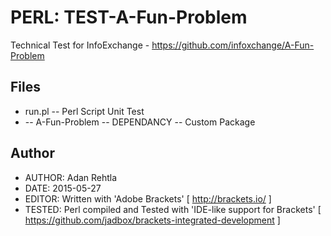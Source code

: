 # PERL: TEST-A-Fun-Problem

Technical Test for InfoExchange - https://github.com/infoxchange/A-Fun-Problem

## Files

* run.pl -- Perl Script Unit Test
* -- A-Fun-Problem -- DEPENDANCY -- Custom Package

## Author

* AUTHOR: Adan Rehtla
* DATE: 2015-05-27
* EDITOR: Written with 'Adobe Brackets' [ http://brackets.io/ ]
* TESTED: Perl compiled and Tested with 'IDE-like support for Brackets' [ https://github.com/jadbox/brackets-integrated-development ]